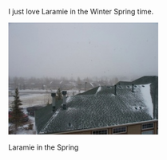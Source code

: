 I just love Laramie in the Winter Spring time.

[![Laramie in the Spring](100_1135-1.jpg "Laramie in the Spring")](http://manifestlyabsurd.wordpress.com/2009/03/30/nasty-spring-time-weather/100_1135/)

Laramie in the Spring